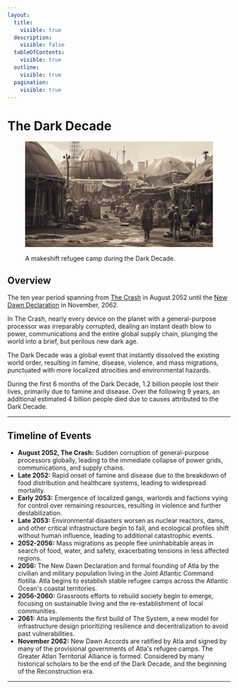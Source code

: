 ```yaml
---
layout:
  title:
    visible: true
  description:
    visible: false
  tableOfContents:
    visible: true
  outline:
    visible: true
  pagination:
    visible: true
---
```


# The Dark Decade

<figure><img src="../../.gitbook/assets/darkdecade.png" alt="" width="563"><figcaption><p>A makeshift refugee camp during the Dark Decade.</p></figcaption></figure>

## Overview

The ten year period spanning from [The Crash](the-crash.md) in August 2052 until the [New Dawn Declaration](../gata/history/new-dawn-declaration.md) in November, 2062.

In The Crash, nearly every device on the planet with a general-purpose processor was irreparably corrupted, dealing an instant death blow to power, communications and the entire global supply chain, plunging the world into a brief, but perilous new dark age.

The Dark Decade was a global event that instantly dissolved the existing world order, resulting in famine, disease, violence, and mass migrations, punctuated with more localized atrocities and environmental hazards.

During the first 6 months of the Dark Decade, 1.2 billion people lost their lives, primarily due to famine and disease. Over the following 9 years, an additional estimated 4 billion people died due to causes attributed to the Dark Decade.

***

## Timeline of Events

* **August 2052, The Crash:** Sudden corruption of general-purpose processors globally, leading to the immediate collapse of power grids, communications, and supply chains.
* **Late 2052:** Rapid onset of famine and disease due to the breakdown of food distribution and healthcare systems, leading to widespread mortality.
* **Early 2053:** Emergence of localized gangs, warlords and factions vying for control over remaining resources, resulting in violence and further destabilization.
* **Late 2053:** Environmental disasters worsen as nuclear reactors, dams, and other critical infrastructure begin to fail, and ecological profiles shift without human influence, leading to additional catastrophic events.
* **2052-2056:** Mass migrations as people flee uninhabitable areas in search of food, water, and safety, exacerbating tensions in less affected regions.
* **2056:** The New Dawn Declaration and formal founding of Atla by the civilian and military population living in the Joint Atlantic Command flotilla. Atla begins to establish stable refugee camps across the Atlantic Ocean's coastal territories.
* **2056-2060:** Grassroots efforts to rebuild society begin to emerge, focusing on sustainable living and the re-establishment of local communities.
* **2061:** Atla implements the first build of The System, a new model for infrastructure design prioritizing resilience and decentralization to avoid past vulnerabilities.
* **November 2062:** New Dawn Accords are ratified by Atla and signed by many of the provisional governments of Atla's refugee camps. The Greater Atlan Territorial Alliance is formed. Considered by many historical scholars to be the end of the Dark Decade, and the beginning of the Reconstruction era.

***
